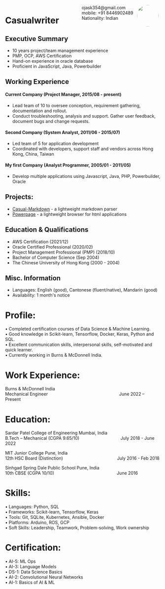 <img style="float:right;border-radius:50%;width:70px;padding:6px" src="avatar-man.jpg" />

<span style="float:right;padding:6px"> 
  ojask354@gmail.com <br> mobile: +91 8446902489 <br> Nationality: Indian
</span>

# Casualwriter  

## Executive Summary

* 10 years project/team management experience
* PMP, OCP, AWS Certification
* Hand-on experience in oracle database
* Proficient in JavaScript, Java, Powerbuilder

## Working Experience

#### Current Company (Project Manager, 2015/08 - present) 

* Lead team of 10 to oversee conception, requirement gathering, documentation and rollout.
* Conduct troubleshooting, analysis and support. Gather user feedback, document bugs and change requests.

#### Second Company (System Analyst, 2011/06 - 2015/07) 

* Led team of 5 for application development
* Coordinated with developers, support staff and vendors across Hong Kong, China, Taiwan

#### My first Company (Analyst Programmer, 2005/01 - 2011/05)

* Develop multiple applications using Javascript, Java, PHP, Powerbuilder, Oracle

## Projects: 

* [Casual-Markdown](https://github.com/casualwriter/powerpage) - a lightweight markdown parser
* [Powerpage](https://github.com/casualwriter/powerpage) - a lightweight browser for html applications

## Education & Qualifications

* AWS Certification (2021/12)
* Oracle Certified Professional (2020/02)
* Project Management Professional (PMP) (2018/10)
* Bachelor of Computer Science (Sep 2004)
* The Chinese University of Hong Kong (2000 - 2004)

## Misc. Information

* Languages: English (good), Cantonese (fluent/native), Mandarin (good)
* Availability: 1 month's notice


# Profile:       
•	Completed certification courses of Data Science & Machine Learning. <br>
•	Good knowledge in Scikit-learn, Tensorflow, Docker, Keras, Python and SQL. <br>
•	Excellent communication skills, interpersonal skills, self-motivated and quick learner. <br>
•	Currently working in Burns & McDonnell India. <br>

# Work Experience:
Burns & McDonnell India <br>
Mechanical Engineer &emsp;&emsp;&emsp;&emsp;&emsp;&emsp;&emsp;&emsp;&emsp;&emsp;&emsp;&emsp;&emsp;&emsp;&emsp;&emsp; June 2022 – Present

# Education: 
Sardar Patel College of Engineering Mumbai, India <br>
B.Tech – Mechanical (CGPA 9.65/10) &emsp;&emsp;&emsp;&emsp;&emsp;&emsp;&emsp;&emsp;&emsp; July 2018 - June 2022

MIT Junior College Pune, India <br>
12th HSC Board (Distinction) &emsp;&emsp;&emsp;&emsp;&emsp;&emsp;&emsp;&emsp;&emsp;&emsp;&emsp;&emsp; July 2016 - Feb 2018

Sinhgad Spring Dale Public School Pune, India <br>
10th CBSE (CGPA 10/10) &emsp;&emsp;&emsp;&emsp;&emsp;&emsp;&emsp;&emsp;&emsp;&emsp;&emsp;&emsp;&emsp;&emsp; June 2016


# Skills:
• Languages: Python, SQL <br>
• Frameworks: Scikit-learn, Tensorflow, Keras <br>
• Tools: Git, SQLite, Kubernetes, Ansible, Docker <br>
• Platforms: Arduino, ROS, GCP <br>
• Soft Skills: Leadership, Teamwork, Problem-solving, Work ownership <br>

# Certification:
•	AI-5: ML Ops <br>
•	AI-3: Language Models <br>
•	DS-1: Data Science Basics <br>
•	AI-2: Convolutional Neural Networks <br>
•	AI-1: Basics of AI & ML <br>


